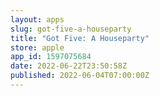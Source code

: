 ```yaml
---
layout: apps
slug: got-five-a-houseparty
title: "Got Five: A Houseparty"
store: apple
app_id: 1597075684
date: 2022-06-22T23:50:58Z
published: 2022-06-04T07:00:00Z
---
```

